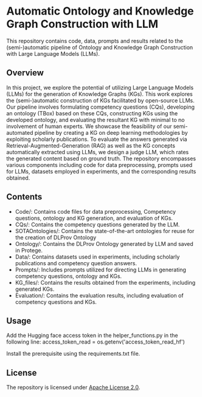 # Automatic Ontology and Knowledge Graph Construction with LLM

This repository contains code, data, prompts and results related to the (semi-)automatic pipeline of  Ontology and Knowledge Graph Construction with Large Language Models (LLMs).

## Overview

In this project, we explore the potential of utilizing Large Language Models (LLMs) for the generation of Knowledge Graphs (KGs). This work explores the (semi-)automatic construction of KGs facilitated by open-source LLMs. Our pipeline involves formulating competency questions (CQs), developing an ontology (TBox) based on these CQs, constructing KGs using the developed ontology, and evaluating the resultant KG with minimal to no involvement of human experts. We showcase the feasibility of our semi-automated pipeline by creating a KG on deep learning methodologies by exploiting scholarly publications. To evaluate the answers generated via Retrieval-Augmented-Generation (RAG) as well as the KG concepts automatically extracted using LLMs, we design a judge LLM, which rates the generated content based on ground truth.
The repository encompasses various components including code for data preprocessing, prompts used for LLMs, datasets employed in experiments, and the corresponding results obtained.


## Contents

* Code/: Contains code files for data preprocessing, Competency questions, ontology and KG generation, and evaluation of KGs.
* CQs/: Contains the competency questions generated by the LLM.
* SOTAOntologies/: Contains the state-of-the-art ontologies for reuse for the creation of DLProv Ontology
* Ontology/: Contains the DLProv Ontology generated by LLM and saved in Protege.
* Data/: Contains datasets used in experiments, including scholarly publications and competency question answers.
* Prompts/: Includes prompts utilized for directing LLMs in generating competency questions, ontology and KGs.
* KG_files/: Contains the results obtained from the experiments, including generated KGs.
* Evaluation/: Contains the evaluation results, including evaluation of competency questions and KGs.

## Usage
Add the Hugging face access token in the helper_functions.py in the following line:
access_token_read = os.getenv('access_token_read_hf')  

Install the prerequisite using the requirements.txt file. 


## License
The repository is licensed under [Apache License 2.0](https://www.apache.org/licenses/LICENSE-2.0).



